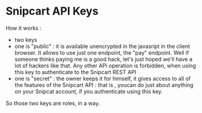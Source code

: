 # Snipcart API Keys

How it works : 

* two keys
* one is "public" : it is available unencrypted in the javasript in the client browser. It allows to use just one endpoint, the "pay" endpoint. Well if someone thinks paying me is a good hack, let's just hoped we'll have a lot of hackers like that. Any other APi operation is forbidden, when using this key to authenticate to the Snipcart REST API
* one is "secret" : the owner keeps it for himself, it gives access to all of the features of the Snipcart API : that is , youcan do just about anything on your Snipcat account, if you authenticate using this key.

So those two keys are roles, in a way.
